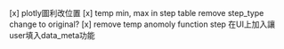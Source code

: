 [x] plotly圖利改位置
[x] temp min, max in step table remove
step_type change to original?
[x] remove temp anomoly function
step 在UI上加入讓user填入data_meta功能